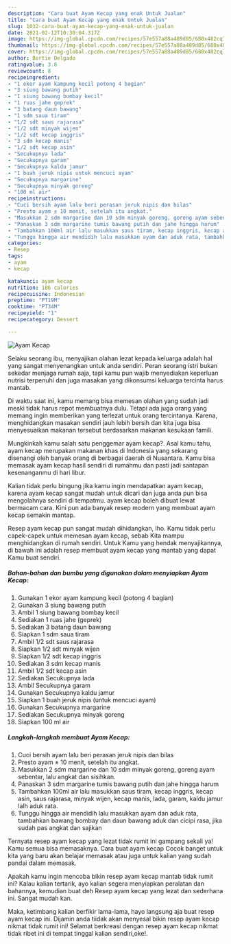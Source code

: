 ```yaml
---
description: "Cara buat Ayam Kecap yang enak Untuk Jualan"
title: "Cara buat Ayam Kecap yang enak Untuk Jualan"
slug: 1032-cara-buat-ayam-kecap-yang-enak-untuk-jualan
date: 2021-02-12T10:30:04.317Z
image: https://img-global.cpcdn.com/recipes/57e557a88a489d85/680x482cq70/ayam-kecap-foto-resep-utama.jpg
thumbnail: https://img-global.cpcdn.com/recipes/57e557a88a489d85/680x482cq70/ayam-kecap-foto-resep-utama.jpg
cover: https://img-global.cpcdn.com/recipes/57e557a88a489d85/680x482cq70/ayam-kecap-foto-resep-utama.jpg
author: Bertie Delgado
ratingvalue: 3.8
reviewcount: 8
recipeingredient:
- "1 ekor ayam kampung kecil potong 4 bagian"
- "3 siung bawang putih"
- "1 siung bawang bombay kecil"
- "1 ruas jahe geprek"
- "3 batang daun bawang"
- "1 sdm saua tiram"
- "1/2 sdt saus rajarasa"
- "1/2 sdt minyak wijen"
- "1/2 sdt kecap inggris"
- "3 sdm kecap manis"
- "1/2 sdt kecap asin"
- "Secukupnya lada"
- "Secukupnya garam"
- "Secukupnya kaldu jamur"
- "1 buah jeruk nipis untuk mencuci ayam"
- "Secukupnya margarine"
- "Secukupnya minyak goreng"
- "100 ml air"
recipeinstructions:
- "Cuci bersih ayam lalu beri perasan jeruk nipis dan bilas"
- "Presto ayam ± 10 menit, setelah itu angkat."
- "Masukkan 2 sdm margarine dan 10 sdm minyak goreng, goreng ayam sebentar, lalu angkat dan sisihkan."
- "Panaskan 3 sdm margarine tumis bawang putih dan jahe hingga harum"
- "Tambahkan 100ml air lalu masukkan saus tiram, kecap inggris, kecap asin, saus rajarasa, minyak wijen, kecap manis, lada, garam, kaldu jamur lalh aduk rata."
- "Tunggu hingga air mendidih lalu masukkan ayam dan aduk rata, tambahkan bawang bombay dan daun bawang aduk dan cicipi rasa, jika sudah pas angkat dan sajikan"
categories:
- Resep
tags:
- ayam
- kecap

katakunci: ayam kecap 
nutrition: 186 calories
recipecuisine: Indonesian
preptime: "PT19M"
cooktime: "PT34M"
recipeyield: "1"
recipecategory: Dessert

---
```



![Ayam Kecap](https://img-global.cpcdn.com/recipes/57e557a88a489d85/680x482cq70/ayam-kecap-foto-resep-utama.jpg)

Selaku seorang ibu, menyajikan olahan lezat kepada keluarga adalah hal yang sangat menyenangkan untuk anda sendiri. Peran seorang istri bukan sekedar menjaga rumah saja, tapi kamu pun wajib menyediakan keperluan nutrisi terpenuhi dan juga masakan yang dikonsumsi keluarga tercinta harus mantab.

Di waktu  saat ini, kamu memang bisa memesan olahan yang sudah jadi meski tidak harus repot membuatnya dulu. Tetapi ada juga orang yang memang ingin memberikan yang terlezat untuk orang tercintanya. Karena, menghidangkan masakan sendiri jauh lebih bersih dan kita juga bisa menyesuaikan makanan tersebut berdasarkan makanan kesukaan famili. 



Mungkinkah kamu salah satu penggemar ayam kecap?. Asal kamu tahu, ayam kecap merupakan makanan khas di Indonesia yang sekarang disenangi oleh banyak orang di berbagai daerah di Nusantara. Kamu bisa memasak ayam kecap hasil sendiri di rumahmu dan pasti jadi santapan kesenanganmu di hari libur.

Kalian tidak perlu bingung jika kamu ingin mendapatkan ayam kecap, karena ayam kecap sangat mudah untuk dicari dan juga anda pun bisa mengolahnya sendiri di tempatmu. ayam kecap boleh dibuat lewat bermacam cara. Kini pun ada banyak resep modern yang membuat ayam kecap semakin mantap.

Resep ayam kecap pun sangat mudah dihidangkan, lho. Kamu tidak perlu capek-capek untuk memesan ayam kecap, sebab Kita mampu menghidangkan di rumah sendiri. Untuk Kamu yang hendak menyajikannya, di bawah ini adalah resep membuat ayam kecap yang mantab yang dapat Kamu buat sendiri.

<!--inarticleads1-->

##### Bahan-bahan dan bumbu yang digunakan dalam menyiapkan Ayam Kecap:

1. Gunakan 1 ekor ayam kampung kecil (potong 4 bagian)
1. Gunakan 3 siung bawang putih
1. Ambil 1 siung bawang bombay kecil
1. Sediakan 1 ruas jahe (geprek)
1. Sediakan 3 batang daun bawang
1. Siapkan 1 sdm saua tiram
1. Ambil 1/2 sdt saus rajarasa
1. Siapkan 1/2 sdt minyak wijen
1. Siapkan 1/2 sdt kecap inggris
1. Sediakan 3 sdm kecap manis
1. Ambil 1/2 sdt kecap asin
1. Sediakan Secukupnya lada
1. Ambil Secukupnya garam
1. Gunakan Secukupnya kaldu jamur
1. Siapkan 1 buah jeruk nipis (untuk mencuci ayam)
1. Gunakan Secukupnya margarine
1. Sediakan Secukupnya minyak goreng
1. Siapkan 100 ml air




<!--inarticleads2-->

##### Langkah-langkah membuat Ayam Kecap:

1. Cuci bersih ayam lalu beri perasan jeruk nipis dan bilas
1. Presto ayam ± 10 menit, setelah itu angkat.
1. Masukkan 2 sdm margarine dan 10 sdm minyak goreng, goreng ayam sebentar, lalu angkat dan sisihkan.
1. Panaskan 3 sdm margarine tumis bawang putih dan jahe hingga harum
1. Tambahkan 100ml air lalu masukkan saus tiram, kecap inggris, kecap asin, saus rajarasa, minyak wijen, kecap manis, lada, garam, kaldu jamur lalh aduk rata.
1. Tunggu hingga air mendidih lalu masukkan ayam dan aduk rata, tambahkan bawang bombay dan daun bawang aduk dan cicipi rasa, jika sudah pas angkat dan sajikan




Ternyata resep ayam kecap yang lezat tidak rumit ini gampang sekali ya! Kamu semua bisa memasaknya. Cara buat ayam kecap Cocok banget untuk kita yang baru akan belajar memasak atau juga untuk kalian yang sudah pandai dalam memasak.

Apakah kamu ingin mencoba bikin resep ayam kecap mantab tidak rumit ini? Kalau kalian tertarik, ayo kalian segera menyiapkan peralatan dan bahannya, kemudian buat deh Resep ayam kecap yang lezat dan sederhana ini. Sangat mudah kan. 

Maka, ketimbang kalian berfikir lama-lama, hayo langsung aja buat resep ayam kecap ini. Dijamin anda tiidak akan menyesal bikin resep ayam kecap nikmat tidak rumit ini! Selamat berkreasi dengan resep ayam kecap nikmat tidak ribet ini di tempat tinggal kalian sendiri,oke!.

